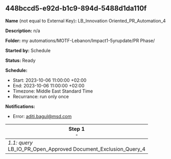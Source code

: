 ## 448bccd5-e92d-b1c9-894d-5488d1da110f

**Name** (not equal to External Key)**:** LB_Innovation Oriented_PR_Automation_4

**Description:** n/a

**Folder:** my automations/MOTF-Lebanon/Impact1-5yrupdate/PR Phase/

**Started by:** Schedule

**Status:** Ready

**Schedule:**

* Start: 2023-10-06 11:00:00 +02:00
* End: 2023-10-06 11:00:00 +02:00
* Timezone: Middle East Standard Time
* Recurrance: run only once

**Notifications:**

* Error: aditi.bagul@msd.com

| Step 1<br>_<small>-</small>_ |
| --- |
| _1.1: query_<br>LB_IO_PR_Open_Approved Document_Exclusion_Query_4 |
